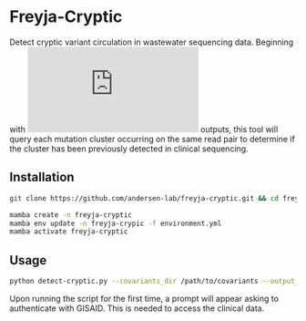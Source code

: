 # Freyja-Cryptic

Detect cryptic variant circulation in wastewater sequencing data. Beginning with ![Freyja covariants](https://andersen-lab.github.io/Freyja/src/usage/covariants.html) outputs, this tool will query each mutation cluster occurring on the same read pair to determine if the cluster has been previously detected in clinical sequencing.

## Installation

```bash
git clone https://github.com/andersen-lab/freyja-cryptic.git && cd freyja-cryptic

mamba create -n freyja-cryptic
mamba env update -n freyja-crypic -f environment.yml
mamba activate freyja-cryptic
```

## Usage

```bash
python detect-cryptic.py --covariants_dir /path/to/covariants --output_dir /path/to/output --metadata /path/to/metadata.csv --max_clinical_count (default=10)
```

Upon running the script for the first time, a prompt will appear asking to authenticate with GISAID. This is needed to access the clinical data.